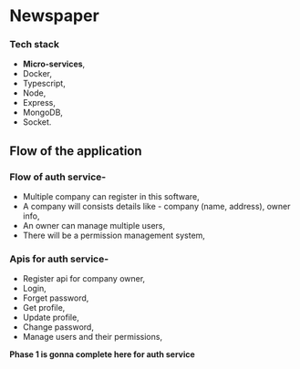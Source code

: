 # Newspaper

### Tech stack
- **Micro-services**, 
- Docker, 
- Typescript, 
- Node, 
- Express, 
- MongoDB, 
- Socket.

## Flow of the application

### Flow of auth service-
- Multiple company can register in this software,
- A company will consists details like - company (name, address), owner info,
- An owner can manage multiple users,
- There will be a permission management system,

### Apis for auth service-
- Register api for company owner,
- Login,
- Forget password,
- Get profile,
- Update profile,
- Change password,
- Manage users and their permissions,

**Phase 1 is gonna complete here for auth service**